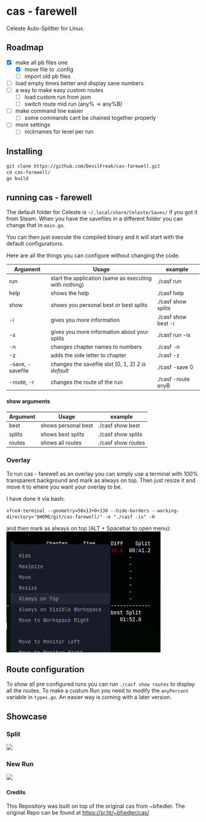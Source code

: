 # cas - farewell

Celeste Auto-Splitter for Linux.

## Roadmap

- [x] make all pb files one
	- [x] move file to .config
	- [ ] import old pb files
- [ ] load empty times better and display sane numbers
- [ ] a way to make easy custom routes
	- [ ] load custom run from json
	- [ ] switch route mid run (any% -> any%B)
- [ ] make command line easier
	- [ ] some commands cant be chained together properly
- [ ] more settings
	- [ ] nicknames for level per run

## Installing

```
git clone https://github.com/DevilFreak/cas-farewell.git
cd cas-farewell/
go build
```

## running cas - farewell

The default folder for Celeste is `~/.local/share/Celeste/Saves/` if you got it from Steam.
When you have the savefiles in a different folder you can change that in `main.go`.

You can then just execute the compiled binary and it will start with the default configurations.

Here are all the things you can configure without changing the code.

| Argument | Usage                                 | example |
| -------- | ------------------------------------- | ------- |
| run      | start the application (same as executing with nothing)| ./casf run       |
| help     | shows the help                                      | ./casf help       |
| show     | shows you personal best or best splits              | ./casf show splits    |
| -i       | gives you more information                          | ./casf show best -i |
| -s       | gives you more information about your splits        | ./casf run -is    |
| -n       | changes chapter names to numbers                    | ./casf -n    |
| -z       | adds the side letter to chapter                     | ./casf -z   |
| -save, -savefile| changes the savefile slot [0, 1, 2] _2 is default_      | ./casf -save 0    |
| -route, -r| changes the route of the run      | ./casf -route anyB    |


#### show arguments


| Argument | Usage                                 | example |
| -------- | ------------------------------------- | ------- |
| best     |  shows personal best                  | ./casf show best       |
| splits   | shows best splits                     | ./casf show splits       |
| routes   | shows all routes                      | ./casf show routes    |




### Overlay

To run cas - farewell as an overlay you can simply use a terminal with 100% transparent background and mark as always on top. Then just resize it and move it to where you want your overlay to be.

I have done it via bash:
```
xfce4-terminal --geometry=50x13+0+130 --hide-borders --working-directory="$HOME/git/cas-farewell/" -e "./casf -is" -H
```

and then mark as always on top (ALT + Spacebar to open menu):
![](example/terminal.png)

## Route configuration

To show all pre configured runs you can run `./casf show routes` to display all the routes.
To make a custum Run you need to modify the `anyPercent` variable in `types.go`.
An easier way is coming with a later version.

## Showcase

### Split

![](example/split.gif)

### New Run

![](example/autodelete.gif)


#### Credits

This Repository was built on top of the original cas from ~bfiedler.
The original Repo can be found at https://sr.ht/~bfiedler/cas/
